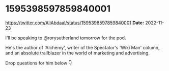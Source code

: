 # 1595398597859840001
https://twitter.com/AliAbdaal/status/1595398597859840001
**Date:** 2022-11-23

I'll be speaking to @rorysutherland tomorrow for the pod. 

He's the author of 'Alchemy', writer of the Spectator's 'Wiki Man' column, and an absolute trailblazer in the world of marketing and advertising.

Drop questions for him below 👇
